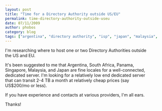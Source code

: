 ```yaml
---
layout: post
title: "Time for a Directory Authority outside US/EU"
permalink: time-directory-authority-outside-useu
date: 07/11/2009
author: phobos
category: blog
tags: ["argentina", "directory authority", "isp", "japan", "malaysia", "panama", "singapore", "south africa"]
---
```


I'm researching where to host one or two Directory Authorities outside  
the US and EU.

It's been suggested to me that Argentina, South Africa, Panama,  
Singapore, Malaysia, and Japan are fine locales for a well-connected,  
dedicated server. I'm looking for a relatively low end dedicated server  
that can transit 2-4 TB a month at relatively cheap prices (say  
US$200/mo or less).

If you have experience and contacts at various providers, I'm all ears.

Thanks!

